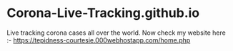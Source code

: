 # Corona-Live-Tracking.github.io
Live tracking corona cases all over the world.
 Now check my website here :- https://tepidness-courtesie.000webhostapp.com/home.php
